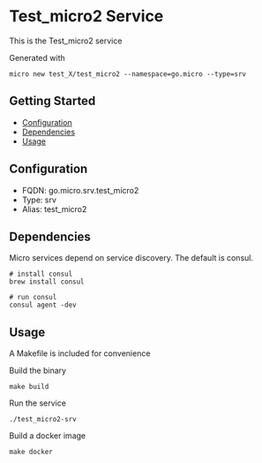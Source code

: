 # Test_micro2 Service

This is the Test_micro2 service

Generated with

```
micro new test_X/test_micro2 --namespace=go.micro --type=srv
```

## Getting Started

- [Configuration](#configuration)
- [Dependencies](#dependencies)
- [Usage](#usage)

## Configuration

- FQDN: go.micro.srv.test_micro2
- Type: srv
- Alias: test_micro2

## Dependencies

Micro services depend on service discovery. The default is consul.

```
# install consul
brew install consul

# run consul
consul agent -dev
```

## Usage

A Makefile is included for convenience

Build the binary

```
make build
```

Run the service
```
./test_micro2-srv
```

Build a docker image
```
make docker
```